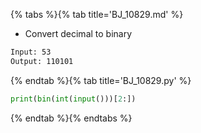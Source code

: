 {% tabs %}{% tab title='BJ_10829.md' %}

* Convert decimal to binary

```txt
Input: 53
Output: 110101
```

{% endtab %}{% tab title='BJ_10829.py' %}

```py
print(bin(int(input()))[2:])
```

{% endtab %}{% endtabs %}
